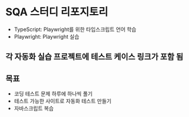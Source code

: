 # SQA 스터디 리포지토리

- TypeScript: Playwright를 위한 타입스크립트 언어 학습
- Playwright: Playwright 실습

## 각 자동화 실습 프로젝트에 테스트 케이스 링크가 포함 됨

## 목표

- 코딩 테스트 문제 하루에 하나씩 풀기
- 테스트 가능한 사이트로 자동화 테스트 만들기
- 자바스크립트 복습
